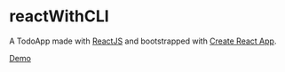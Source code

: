 # reactWithCLI

A TodoApp made with [ReactJS](https://facebook.github.io/react/) and bootstrapped with [Create React App](https://github.com/facebookincubator/create-react-app).



[Demo](https://andretecfil1991.github.io/reactWithCLI/)
